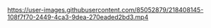 

https://user-images.githubusercontent.com/85052879/218408145-108f7f70-2449-4ca3-9dea-270eaded2bd3.mp4

